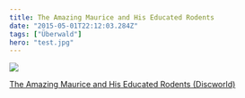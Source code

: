 ```yaml
---
title: The Amazing Maurice and His Educated Rodents
date: "2015-05-01T22:12:03.284Z"
tags: ["Überwald"]
hero: "test.jpg"
---
```


<a target="_blank"  href="https://www.amazon.com/gp/product/0060012358/ref=as_li_tl?ie=UTF8&camp=1789&creative=9325&creativeASIN=0060012358&linkCode=as2&tag=onionblosso01-20&linkId=8ebe8dc9d72cf67b2e7f2cf5cf6e74d4"><img border="0" src="//ws-na.amazon-adsystem.com/widgets/q?_encoding=UTF8&MarketPlace=US&ASIN=0060012358&ServiceVersion=20070822&ID=AsinImage&WS=1&Format=_SL250_&tag=onionblosso01-20" ></a><img src="//ir-na.amazon-adsystem.com/e/ir?t=onionblosso01-20&l=am2&o=1&a=0060012358" width="1" height="1" border="0" alt="" style="border:none !important; margin:0px !important;" />

<a target="_blank" href="https://www.amazon.com/gp/product/0060012358/ref=as_li_tl?ie=UTF8&camp=1789&creative=9325&creativeASIN=0060012358&linkCode=as2&tag=onionblosso01-20&linkId=ff18feaf5195907ee663d4119d148b1f">The Amazing Maurice and His Educated Rodents (Discworld)</a><img src="//ir-na.amazon-adsystem.com/e/ir?t=onionblosso01-20&l=am2&o=1&a=0060012358" width="1" height="1" border="0" alt="" style="border:none !important; margin:0px !important;" />